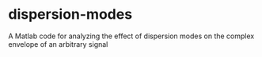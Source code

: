 # dispersion-modes
A Matlab code for analyzing the effect of dispersion modes on the complex envelope of an arbitrary signal
